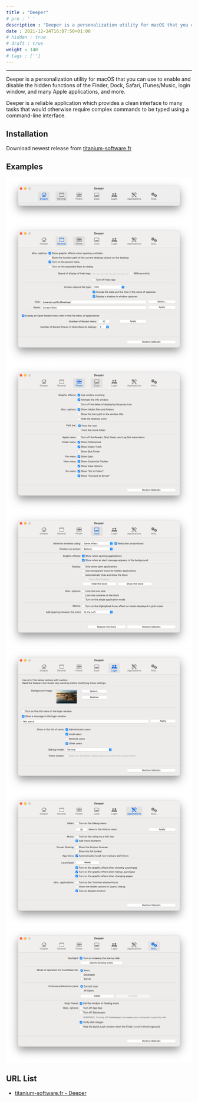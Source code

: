 ```yaml
---
title : "Deeper"
# pre : ' '
description : "Deeper is a personalization utility for macOS that you can use to enable and disable the hidden functions of the Finder, Dock, Safari, iTunes/Music, login window, and many Apple applications, and more."
date : 2021-12-24T16:07:50+01:00
# hidden : true
# draft : true
weight : 140
# tags : ['']
---
```


---

Deeper is a personalization utility for macOS that you can use to enable and disable the hidden functions of the Finder, Dock, Safari, iTunes/Music, login window, and many Apple applications, and more.

Deeper is a reliable application which provides a clean interface to many tasks that would otherwise require complex commands to be typed using a command-line interface.

## Installation

Download newest release from [titanium-software.fr](https://www.titanium-software.fr/en/deeper.html)

## Examples

![Example](images/example1.png)
![Example](images/example2.png)
![Example](images/example3.png)
![Example](images/example4.png)
![Example](images/example5.png)
![Example](images/example6.png)
![Example](images/example7.png)

## URL List

- [titanium-software.fr - Deeper](https://www.titanium-software.fr/en/deeper.html)
